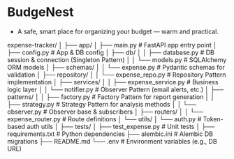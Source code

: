 # BudgeNest

- A safe, smart place for organizing your budget — warm and practical.



expense-tracker/
│
├── app/
│   ├── main.py                  # FastAPI app entry point
│   ├── config.py                # App & DB config
│   ├── db/
│   │   ├── database.py          # DB session & connection (Singleton Pattern)
│   │   └── models.py            # SQLAlchemy ORM models
│   ├── schemas/
│   │   └── expense.py           # Pydantic schemas for validation
│   ├── repository/
│   │   └── expense_repo.py      # Repository Pattern implementation
│   ├── services/
│   │   ├── expense_service.py   # Business logic layer
│   │   └── notifier.py          # Observer Pattern (email alerts, etc.)
│   ├── patterns/
│   │   ├── factory.py           # Factory Pattern for report generation
│   │   ├── strategy.py          # Strategy Pattern for analysis methods
│   │   └── observer.py          # Observer base & subscribers
│   ├── routers/
│   │   └── expense_router.py    # Route definitions
│   └── utils/
│       └── auth.py              # Token-based auth utils
│
├── tests/
│   ├── test_expense.py          # Unit tests
│
├── requirements.txt             # Python dependencies
├── alembic.ini                  # Alembic DB migrations
├── README.md
└── .env                         # Environment variables (e.g., DB URL)
